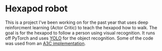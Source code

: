 # Hexapod robot

This is a project I've been working on for the past year that uses deep reinforcment learning (Actor Critic) to teach the hexapod how to walk. The goal is for the hexapod to follow a person using visual recognition. It runs off PyTorch and uses [YOLO](https://github.com/longcw/yolo2-pytorch) for the object recognition. Some of the code was used from an [A3C implementation](https://github.com/ikostrikov/pytorch-a3c).
